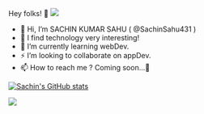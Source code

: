 

Hey folks! 👋 ![](https://komarev.com/ghpvc/?username=SachinSahu431&color=blue&label=PROFILE+VIEWS)
- 👋 Hi, I’m SACHIN KUMAR SAHU  ( @SachinSahu431 )
- 🚀 I find technology very interesting!
- 🌱 I’m currently learning webDev.
- ⚡ I’m looking to collaborate on appDev.
- 📫 How to reach me ? Coming soon...👀

<!---
SachinSahu431/SachinSahu431 is a ✨ special ✨ repository because its `README.md` (this file) appears on your GitHub profile.
You can click the Preview link to take a look at your changes.
--->




[![Sachin's GitHub stats](https://github-readme-stats.vercel.app/api?username=SachinSahu431&show_icons=true&count_private=true)](https://github.com/SachinSahu431)

![](https://komarev.com/ghpvc/?username=SachinSahu431&color=blue&label=PROFILE+VIEWS)
